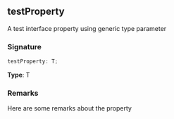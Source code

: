 ## testProperty

A test interface property using generic type parameter

<h3 id="testproperty-signature">Signature</h3>

```typescript
testProperty: T;
```

**Type**: T

<h3 id="testproperty-remarks">Remarks</h3>

Here are some remarks about the property
